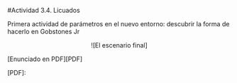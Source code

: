 #Actividad 3.4. Licuados

Primera actividad de parámetros en el nuevo entorno: descubrir la forma de hacerlo en Gobstones Jr

<center>
![El escenario final]
</center>


[Enunciado en PDF][PDF]

[PDF]: 